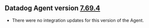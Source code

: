 ## Datadog Agent version [7.69.4](https://github.com/DataDog/datadog-agent/blob/master/CHANGELOG.rst#7694)

* There were no integration updates for this version of the Agent.

